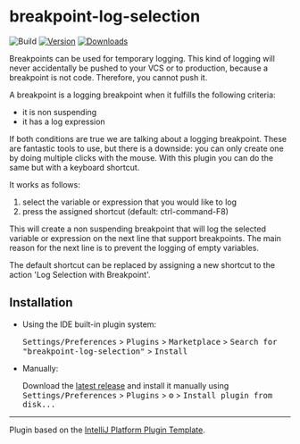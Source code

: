 # breakpoint-log-selection

![Build](https://github.com/BoukeNijhuis/breakpoint-log-selection/workflows/Build/badge.svg)
[![Version](https://img.shields.io/jetbrains/plugin/v/PLUGIN_ID.svg)](https://plugins.jetbrains.com/plugin/23796-log-selection-with-breakpoint/)
[![Downloads](https://img.shields.io/jetbrains/plugin/d/PLUGIN_ID.svg)](https://plugins.jetbrains.com/plugin/23796-log-selection-with-breakpoint/)

<!-- Plugin description -->
Breakpoints can be used for temporary logging. This kind of logging will never accidentally be pushed to your VCS or to production, because a breakpoint is not code. Therefore, you cannot push it.

A breakpoint is a logging breakpoint when it fulfills the following criteria:
- it is non suspending
- it has a log expression

If both conditions are true we are talking about a logging breakpoint. These are fantastic tools to use, but there is a downside: you can only create one by doing multiple clicks with the mouse. With this plugin you can do the same but with a keyboard shortcut.

It works as follows:
1. select the variable or expression that you would like to log
2. press the assigned shortcut (default: ctrl-command-F8)

This will create a non suspending breakpoint that will log the selected variable or expression on the next line that support breakpoints. The main reason for the next line is to prevent the logging of empty variables.

The default shortcut can be replaced by assigning a new shortcut to the action 'Log Selection with Breakpoint'.
<!-- Plugin description end -->

## Installation

- Using the IDE built-in plugin system:
  
  <kbd>Settings/Preferences</kbd> > <kbd>Plugins</kbd> > <kbd>Marketplace</kbd> > <kbd>Search for "breakpoint-log-selection"</kbd> >
  <kbd>Install</kbd>
  
- Manually:

  Download the [latest release](https://github.com/BoukeNijhuis/breakpoint-log-selection/releases/latest) and install it manually using
  <kbd>Settings/Preferences</kbd> > <kbd>Plugins</kbd> > <kbd>⚙️</kbd> > <kbd>Install plugin from disk...</kbd>


---
Plugin based on the [IntelliJ Platform Plugin Template][template].

[template]: https://github.com/JetBrains/intellij-platform-plugin-template
[docs:plugin-description]: https://plugins.jetbrains.com/docs/intellij/plugin-user-experience.html#plugin-description-and-presentation
